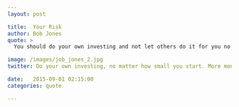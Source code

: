 ```yaml
---
layout: post

title:  Your Risk
author: Bob Jones
quote: > 
  You should do your own investing and not let others do it for you no matter how small your beginnings. You will make far     more money with far less risk. 

image: /images/job_jones_2.jpg
twitter: Do your own investing, no matter how small you start. More money, less risk. Bob Jones http://quotes.stockflare.com/

date:   2015-09-01 02:15:00
categories: quote

---
```


